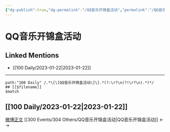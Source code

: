 ```yaml
---
{"dg-publish":true,"dg-permalink":"/QQ音乐开锦盒活动","permalink":"/QQ音乐开锦盒活动/","created":"2023-01-30T11:02:33.000+08:00","updated":"2023-04-10T16:55:01.484+08:00"}
---
```


# QQ音乐开锦盒活动

## Linked Mentions
- [[100 Daily/2023-01-22\|2023-01-22]]


---

```expander
path:"100 Daily" /.*\[\[QQ音乐开锦盒活动\]\].*(?:\r?\n(?!\r?\n).*)*/
## [[$filename]]
$match
```
## [[100 Daily/2023-01-22\|2023-01-22]]
[微博正文](https://m.weibo.cn/6466290670/4860780413455945) [[300 Events/304 Others/QQ音乐开锦盒活动\|QQ音乐开锦盒活动]]
<-->
